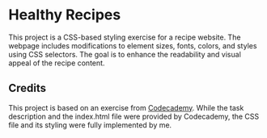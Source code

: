 # Healthy Recipes

This project is a CSS-based styling exercise for a recipe website. The webpage includes 
modifications to element sizes, fonts, colors, and styles using CSS selectors. The goal 
is to enhance the readability and visual appeal of the recipe content.

## Credits

This project is based on an exercise from 
<a href="https://www.codecademy.com/learn/learn-css-introduction">Codecademy</a>. 
While the task description and the index.html file were provided by Codecademy, 
the CSS file and its styling were fully implemented by me.
